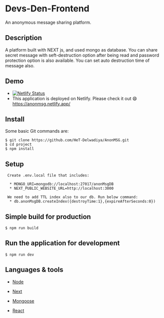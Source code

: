 # Devs-Den-Frontend
 An anonymous message sharing platform. 

## Description

A platform built with NEXT js, and used mongo as database. You can share secret message with seft-destruction option after being read and password protection option is also available. You can set auto destruction time of message also.

## Demo
  * [![Netlify Status](https://api.netlify.com/api/v1/badges/cfeb04a4-5920-4982-af4e-7fc17f21eb30/deploy-status)](https://app.netlify.com/sites/anonmsg/deploys)
  * This application is deployed on Netlify. Please check it out :smile: https://anonmsg.netlify.app/ 

## Install

Some basic Git commands are:

```
$ git clone https://github.com/HeT-Delwadiya/AnonMSG.git
$ cd project
$ npm install
```

## Setup

```
 Create .env.local file that includes:

  * MONGO_URI=mongodb://localhost:27017/anonMsgDB
  * NEXT_PUBLIC_WEBSITE_URL=http://localhost:3000
  
 We need to add TTL index also to our db. Run below command:
  * db.anonMsgDB.createIndex({destroyTime:1},{expireAfterSeconds:0})
```


## Simple build for production

```
$ npm run build
```

## Run the application for development

```
$ npm run dev
```


## Languages & tools

- [Node](https://nodejs.org/en/)

- [Next](https://nextjs.org/)

- [Mongoose](https://mongoosejs.com/)

- [React](https://reactjs.org/)

